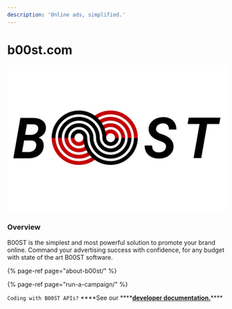 ```yaml
---
description: 'Online ads, simplified.'
---
```


# b00st.com

![B00ST, infinitely.](../.gitbook/assets/b00st-repo-image_main_kgr5qq.jpeg)

### Overview

B00ST is the simplest and most powerful solution to promote your brand online. Command your advertising success with confidence, for any budget with state of the art B00ST software.

{% page-ref page="about-b00st/" %}

{% page-ref page="run-a-campaign/" %}

`Coding with B00ST APIs?` ****See our ****[**developer documentation.**](https://docs.b00st.com/)\*\*\*\*

